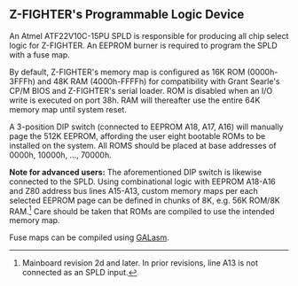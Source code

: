 ## Z-FIGHTER's Programmable Logic Device

An Atmel ATF22V10C-15PU SPLD is responsible for producing all chip select logic for Z-FIGHTER. An EEPROM burner is required to program the SPLD with a fuse map.

By default, Z-FIGHTER's memory map is configured as 16K ROM (0000h-3FFFh) and 48K RAM (4000h-FFFFh) for compatibility with Grant Searle's CP/M BIOS and Z-FIGHTER's serial loader. ROM is disabled when an I/O write is executed on port 38h. RAM will thereafter use the entire 64K memory map until system reset.

A 3-position DIP switch (connected to EEPROM A18, A17, A16) will manually page the 512K EEPROM, affording the user eight bootable ROMs to be installed on the system. All ROMS should be placed at base addresses of 0000h, 10000h, ..., 70000h.

__Note for advanced users:__ The aforementioned DIP switch is likewise connected to the SPLD. Using combinational logic with EEPROM A18-A16 and Z80 address bus lines A15-A13, custom memory maps per each selected EEPROM page can be defined in chunks of 8K, e.g. 56K ROM/8K RAM.[^1] Care should be taken that ROMs are compiled to use the intended memory map.

Fuse maps can be compiled using [GALasm](https://github.com/daveho/GALasm).

[^1]: Mainboard revision 2d and later. In prior revisions, line A13 is not connected as an SPLD input.
